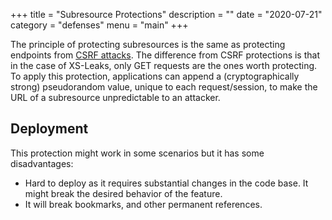 +++
title = "Subresource Protections"
description = ""
date = "2020-07-21"
category = "defenses"
menu = "main"
+++


The principle of protecting subresources is the same as protecting endpoints from [CSRF attacks](https://cheatsheetseries.owasp.org/cheatsheets/Cross-Site_Request_Forgery_Prevention_Cheat_Sheet.html). The difference from CSRF protections is that in the case of XS-Leaks, only GET requests are the ones worth protecting. To apply this protection, applications can append a (cryptographically strong) pseudorandom value, unique to each request/session, to make the URL of a subresource unpredictable to an attacker.

## Deployment

This protection might work in some scenarios but it has some disadvantages:

- Hard to deploy as it requires substantial changes in the code base. It might break the desired behavior of the feature.
- It will break bookmarks, and other permanent references.

